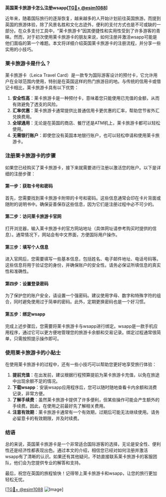 **英国莱卡旅游卡怎么注册wsapp[[TG💪+ @esim1088](https://t.me/s/esim1088)]**

近年来，随着国际旅行的逐渐恢复，越来越多的人开始计划前往英国旅游。而提到英国的旅游体验，除了风景名胜和文化古迹外，便利的支付方式也是不可或缺的一部分。在众多支付工具中，“莱卡旅游卡”因其便捷性和实用性受到了许多游客的青睐。然而，对于初次使用莱卡旅游卡的朋友来说，如何注册并激活wsapp可能是他们面临的第一个难题。本文将详细介绍英国莱卡旅游卡的注册流程，并分享一些实用的小技巧。

### 莱卡旅游卡是什么？

莱卡旅游卡（Leica Travel Card）是一款专为国际游客设计的预付卡，它允许用户在全球范围内使用，特别是在英国这样的热门旅游目的地。与传统的信用卡或借记卡相比，莱卡旅游卡具有以下优势：

1. **安全性高**：莱卡旅游卡是一种预付卡，意味着您只能使用已充值的金额，从而有效避免了透支的风险。
2. **汇率优惠**：莱卡旅游卡通常提供比普通信用卡更优惠的汇率，帮助您节省外汇兑换费用。
3. **全球通用**：无论是在英国的商店、餐厅还是ATM机上，莱卡旅游卡都可以轻松使用。
4. **无需银行账户**：即使您没有英国本地银行账户，也可以轻松申请和使用莱卡旅游卡。

### 注册莱卡旅游卡的步骤

如果您已经购买了莱卡旅游卡，接下来就需要进行注册以激活您的账户。以下是详细的注册步骤：

#### 第一步：获取卡号和密码

首先，您需要找到莱卡旅游卡附带的卡号和密码。这些信息通常会印在卡片背面或随附的说明书中。确保妥善保存这些信息，因为它们是注册过程中必不可少的。

#### 第二步：访问莱卡旅游卡官网

打开浏览器，输入莱卡旅游卡的官方网站地址（具体网址请参考购买时提供的信息）。通常情况下，网站会有中文界面，方便国际用户操作。

#### 第三步：填写个人信息

进入官网后，您需要填写一些基本信息，包括姓名、电子邮件地址、电话号码等。这些信息将用于验证您的身份，并确保账户的安全性。请务必保证所填信息的真实性和准确性。

#### 第四步：设置登录密码

为了保护您的账户安全，请设置一个强密码。建议使用字母、数字和特殊字符的组合，同时避免使用过于简单的密码。此外，定期更换密码也是一个好习惯。

#### 第五步：绑定wsapp

完成上述步骤后，您需要将莱卡旅游卡与wsapp进行绑定。wsapp是一款手机应用程序，通过它可以更方便地管理您的旅游卡余额和交易记录。绑定过程通常很简单，只需按照提示操作即可。

### 使用莱卡旅游卡的小贴士

在使用莱卡旅游卡的过程中，还有一些小技巧可以帮助您更好地享受旅行体验：

1. **提前充值**：在出发前，建议根据行程预算提前为莱卡旅游卡充值，以免在旅途中出现余额不足的情况。
2. **下载wsapp**：安装wsapp应用程序后，您可以随时随地查看卡内余额和消费记录，非常方便。
3. **了解手续费**：虽然莱卡旅游卡提供了许多便利，但某些操作可能会产生额外的手续费。因此，在使用之前最好先了解相关费用。
4. **注意有效期**：莱卡旅游卡通常有一个有效期，过期后可能无法继续使用。请务必留意卡的有效期限，并及时续费。

### 结语

总的来说，英国莱卡旅游卡是一个非常适合国际游客的选择，无论是安全性、便利性还是经济性都表现出色。通过本文的介绍，相信您已经对如何注册并激活wsapp有了清晰的认识。如果还有其他疑问，不妨直接联系莱卡旅游卡的客服团队，他们会为您提供专业的解答和支持。

最后，祝您在英国的旅程愉快！记得带上莱卡旅游卡和wsapp，让您的旅行更加轻松无忧。

[[TG💪+ @esim1088](https://t.me/s/esim1088) ![Image](https://i.postimg.cc/4NQfJmqS/Snipaste-2025-05-13-00-14-12.png)]